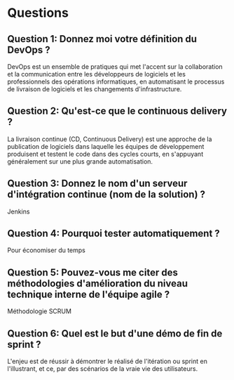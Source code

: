 # Questions

## Question 1: Donnez moi votre définition du DevOps ?
DevOps est un ensemble de pratiques qui met l'accent sur la collaboration et la communication entre les développeurs de logiciels et les professionnels des opérations informatiques, en automatisant le processus de livraison de logiciels et les changements d'infrastructure.

## Question 2: Qu'est-ce que le continuous delivery ?
La livraison continue (CD, Continuous Delivery) est une approche de la publication de logiciels dans laquelle les équipes de développement produisent et testent le code dans des cycles courts, en s'appuyant généralement sur une plus grande automatisation.

## Question 3: Donnez le nom d'un serveur d'intégration continue (nom de la solution) ?
Jenkins

## Question 4: Pourquoi tester automatiquement ?
Pour économiser du temps

## Question 5: Pouvez-vous me citer des méthodologies d'amélioration du niveau technique interne de l'équipe agile ?
Méthodologie SCRUM

## Question 6: Quel est le but d'une démo de fin de sprint ?
L'enjeu est de réussir à démontrer le réalisé de l'itération ou sprint en l'illustrant, et ce, par des scénarios de la vraie vie des utilisateurs.